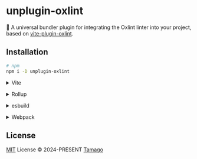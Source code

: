 # unplugin-oxlint

🌋 A universal bundler plugin for integrating the Oxlint linter into your project, based on [vite-plugin-oxlint](https://github.com/52-entertainment/vite-plugin-oxlint).

## Installation

```bash
# npm
npm i -D unplugin-oxlint
```

<details>
<summary>Vite</summary><br>

```ts
// vite.config.ts
import Oxlint from "unplugin-oxlint/vite";

export default defineConfig({
  plugins: [Oxlint()],
});
```

<br></details>

<details>
<summary>Rollup</summary><br>

```ts
// rollup.config.js
import Oxlint from "unplugin-oxlint/rollup";

export default {
  plugins: [Oxlint()],
};
```

<br></details>

<details>
<summary>esbuild</summary><br>

```ts
// esbuild.config.js
import { build } from "esbuild";

build({
  plugins: [require("unplugin-oxlint/esbuild")()],
});
```

<br></details>

<details>
<summary>Webpack</summary><br>

```ts
// webpack.config.js
module.exports = {
  /* ... */
  plugins: [require("unplugin-oxlint/webpack")()],
};
```

<br></details>

## License

[MIT](./LICENSE) License © 2024-PRESENT [Tamago](https://github.com/tmg0)
